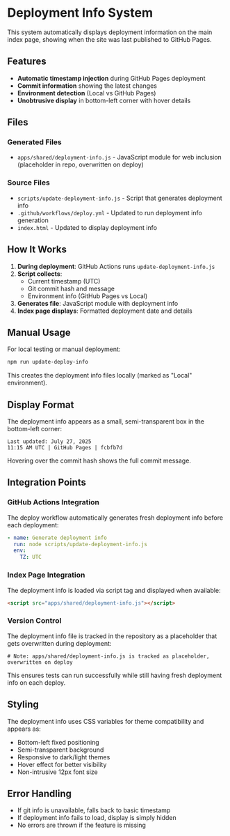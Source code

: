 # Deployment Info System

This system automatically displays deployment information on the main index page, showing when the site was last published to GitHub Pages.

## Features

- **Automatic timestamp injection** during GitHub Pages deployment
- **Commit information** showing the latest changes
- **Environment detection** (Local vs GitHub Pages)
- **Unobtrusive display** in bottom-left corner with hover details

## Files

### Generated Files
- `apps/shared/deployment-info.js` - JavaScript module for web inclusion (placeholder in repo, overwritten on deploy)

### Source Files
- `scripts/update-deployment-info.js` - Script that generates deployment info
- `.github/workflows/deploy.yml` - Updated to run deployment info generation
- `index.html` - Updated to display deployment info

## How It Works

1. **During deployment**: GitHub Actions runs `update-deployment-info.js`
2. **Script collects**:
   - Current timestamp (UTC)
   - Git commit hash and message
   - Environment info (GitHub Pages vs Local)
3. **Generates file**: JavaScript module with deployment info
4. **Index page displays**: Formatted deployment date and details

## Manual Usage

For local testing or manual deployment:

```bash
npm run update-deploy-info
```

This creates the deployment info files locally (marked as "Local" environment).

## Display Format

The deployment info appears as a small, semi-transparent box in the bottom-left corner:

```
Last updated: July 27, 2025
11:15 AM UTC | GitHub Pages | fcbfb7d
```

Hovering over the commit hash shows the full commit message.

## Integration Points

### GitHub Actions Integration
The deploy workflow automatically generates fresh deployment info before each deployment:

```yaml
- name: Generate deployment info
  run: node scripts/update-deployment-info.js
  env:
    TZ: UTC
```

### Index Page Integration
The deployment info is loaded via script tag and displayed when available:

```html
<script src="apps/shared/deployment-info.js"></script>
```

### Version Control
The deployment info file is tracked in the repository as a placeholder that gets overwritten during deployment:

```
# Note: apps/shared/deployment-info.js is tracked as placeholder, overwritten on deploy
```

This ensures tests can run successfully while still having fresh deployment info on each deploy.

## Styling

The deployment info uses CSS variables for theme compatibility and appears as:
- Bottom-left fixed positioning
- Semi-transparent background
- Responsive to dark/light themes
- Hover effect for better visibility
- Non-intrusive 12px font size

## Error Handling

- If git info is unavailable, falls back to basic timestamp
- If deployment info fails to load, display is simply hidden
- No errors are thrown if the feature is missing